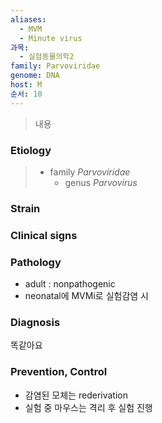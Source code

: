 ```yaml
---
aliases:
  - MVM
  - Minute virus
과목:
  - 실험동물의학2
family: Parvoviridae
genome: DNA
host: M
순서: 10
---
```

> 내용
### Etiology
> - family *Parvoviridae*
> 	- genus *Parvovirus*

### Strain

### Clinical signs

### Pathology
 - adult : nonpathogenic
 - neonatal에 MVMi로 실험감염 시
### Diagnosis
똑같아요

### Prevention, Control
- 감염된 모체는 rederivation
- 실험 중 마우스는 격리 후 실험 진행
